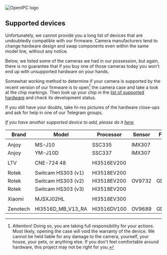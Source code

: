 ![OpenIPC logo](https://cdn.themactep.com/images/logo_openipc.png "OpenIPC logo")

## Supported devices

Unfortunately, we cannot provide you a long list of devices that are undoubtedly
compatible with our firmware. Camera manufacturers tend to change hardware
design and swap components even within the same model line, without any notice.

Below, we listed some of the cameras we had in our possession, but again, there
is no guarantee that if you buy one of those cameras today you won't end up with
unsupported hardware on your hands.

Somewhat working method to determine if your camera is supported by the recent
version of our firmware is to open[^1] the camera case and take a look at the
chip markings. Then look up your chip in the [list of supported hardware][1]
and check its development status.

If you still have your doubts, take hi-res pictures of the hardware close-ups
and ask for help in one of our Telegram groups.

[^1]: Attention! Doing so, you are taking full responsibility for your actions.
Most likely, opening the case will void the warranty of the device. We cannot
be held liable for any damage to the camera, yourself, your house, your pets,
or anything else. If you don't feel comfortable around hardware, this project
may not be right for you.

_If you have another supported device to add, please do it [here][2]._

| Brand    | Model              | Processor   | Sensor | Flash Memory | LAN | WLAN      | USB  | Card |
|----------|--------------------|-------------|--------|--------------|-----|-----------|------|------|
|          |                    |             |        |              |     |           |      |      |
| Anjoy    | MS-J10             | SSC335      | IMX307 |              | Yes | No        | Yes  | No   |
| Anjoy    | YM-J10D            | SSC337      | IMX307 |              | Yes | No        | Yes  | No   |
|          |                    |             |        |              |     |           |      |      |
| LTV      | CNE-724 48         | HI3516EV200 |        |              | Yes | No        | No   | Yes  |
|          |                    |             |        |              |     |           |      |      |
| Rotek    | Switcam HS303 (v1) | HI3518EV200 |        |              | No  | RTL8188FU | WiFi | Yes  |
| Rotek    | Switcam HS303 (v2) | HI3518EV200 | OV9732 | GD25Q128CSIG | No  | RTL8188EU | WiFi | Yes  |
| Rotek    | Switcam HS303 (v3) | HI3518EV200 |        |              | No  | RTL8188EU | WiFi | Yes  |
|          |                    |             |        |              |     |           |      |      |
| Xiaomi   | MJSXJ02HL          | HI3518EV300 |        |              | No  |           |      | Yes  |
|          |                    |             |        |              |     |           |      |      |
| Zenotech | HI3516D_MB_V13_RA  | HI3516DV100 | OV9689 | GD25Q128CSIG | Yes | No        |      | No   |

[1]: https://github.com/OpenIPC/firmware#current-development-status-
[2]: https://github.com/OpenIPC/wiki/blob/master/en/guide-supported-devices.md
